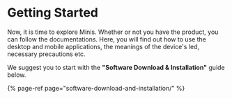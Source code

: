 # Getting Started

Now, it is time to explore Minis. Whether or not you have the product, you can follow the documentations. Here, you will find out how to use the desktop and mobile applications, the meanings of the device's led, necessary precautions etc.

We suggest you to start with the **"Software Download & Installation"** guide below.

{% page-ref page="software-download-and-installation/" %}

